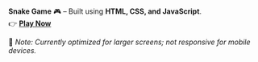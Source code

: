 **Snake Game** 🎮 – Built using **HTML, CSS, and JavaScript**.  
👉 [**Play Now**](https://dhananjaysable.github.io/Snake-Game/)  

📌 *Note: Currently optimized for larger screens; not responsive for mobile devices.*  

